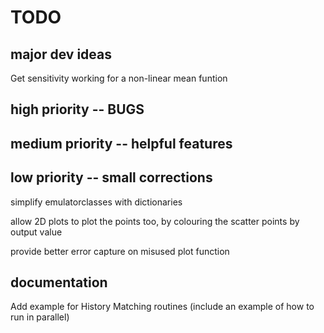 # TODO

## major dev ideas
Get sensitivity working for a non-linear mean funtion

## high priority -- BUGS

## medium priority -- helpful features

## low priority -- small corrections
simplify emulatorclasses with dictionaries

allow 2D plots to plot the points too, by colouring the scatter points by output value

provide better error capture on misused plot function

## documentation
Add example for History Matching routines (include an example of how to run in parallel)
